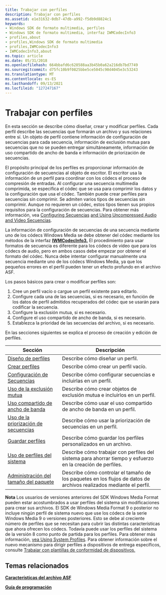 ```yaml
---
title: Trabajar con perfiles
description: Trabajar con perfiles
ms.assetid: e1e31632-0db7-47db-a992-f5db9d8824c1
keywords:
- Windows SDK de formato multimedia, perfiles
- Windows SDK de formato multimedia, interfaz IWMCodecInfo3
- profiles,about
- profiles,Windows SDK de formato multimedia
- profiles,IWMCodecInfo3
- IWMCodecInfo3,about
ms.topic: article
ms.date: 05/31/2018
ms.openlocfilehash: 664bbafd6c628588aa3b45b0a62a216db7bd7749
ms.sourcegitcommit: d75fc10b9f0825bbe5ce5045c90d4045e3c53243
ms.translationtype: MT
ms.contentlocale: es-ES
ms.lasthandoff: 09/13/2021
ms.locfileid: "127247167"
---
```

# <a name="working-with-profiles"></a>Trabajar con perfiles

En esta sección se describe cómo diseñar, crear y modificar perfiles. Cada perfil describe las secuencias que formarán un archivo y sus relaciones entre sí. Un objeto de perfil contiene información de configuración de secuencias para cada secuencia, información de exclusión mutua para secuencias que no se pueden entregar simultáneamente, información de uso compartido de ancho de banda e información de priorización de secuencias.

El propósito principal de los perfiles es proporcionar información de configuración de secuencias al objeto de escritor. El escritor usa la información de un perfil para coordinar con los códecs el proceso de compresión de entradas. Al configurar una secuencia multimedia comprimida, se especifica el códec que se usa para comprimir los datos y la configuración que usa el códec. También puede crear perfiles para secuencias sin comprimir. Se admiten varios tipos de secuencias sin comprimir. Aunque no requieren un códec, estos tipos tienen sus propios requisitos para la configuración de secuencias. Para obtener más información, vea [Configuring Secuencias](configuring-streams.md) [and Using Uncompressed Audio and Video Secuencias](using-uncompressed-audio-and-video-streams.md).

La información de configuración de secuencias de una secuencia mediante uno de los códecs Windows Media se debe obtener del códec mediante los métodos de la interfaz [**IWMCodecInfo3.**](/previous-versions/windows/desktop/api/wmsdkidl/nn-wmsdkidl-iwmcodecinfo3) El procedimiento para usar formatos de secuencia es diferente para los códecs de vídeo que para los códecs de audio, pero en ambos casos debe empezar por obtener el formato del códec. Nunca debe intentar configurar manualmente una secuencia mediante uno de los códecs Windows Media, ya que los pequeños errores en el perfil pueden tener un efecto profundo en el archivo ASF.

Los pasos básicos para crear o modificar perfiles son:

1.  Cree un perfil vacío o cargue un perfil existente para editarlo.
2.  Configure cada una de las secuencias, si es necesario, en función de los datos de perfil admitidos recuperados del códec que se usarán para codificar la secuencia.
3.  Configure la exclusión mutua, si es necesario.
4.  Configure el uso compartido de ancho de banda, si es necesario.
5.  Establezca la prioridad de las secuencias del archivo, si es necesario.

En las secciones siguientes se explica el proceso de creación y edición de perfiles.



| Sección                                                        | Descripción                                                                                        |
|----------------------------------------------------------------|----------------------------------------------------------------------------------------------------|
| [Diseño de perfiles](designing-profiles.md)                   | Describe cómo diseñar un perfil.                                                                 |
| [Crear perfiles](creating-profiles.md)                     | Describe cómo crear un perfil vacío.                                                          |
| [Configuración de Secuencias](configuring-streams.md)                 | Describe cómo configurar secuencias e incluirlas en un perfil.                                  |
| [Uso de la exclusión mutua](using-mutual-exclusion.md)           | Describe cómo crear objetos de exclusión mutua e incluirlos en un perfil.                    |
| [Uso compartido de ancho de banda](using-bandwidth-sharing.md)         | Describe cómo usar el uso compartido de ancho de banda en un perfil.                                               |
| [Uso de la priorización de secuencias](using-stream-prioritization.md) | Describe cómo usar la priorización de secuencias en un perfil.                                           |
| [Guardar perfiles](saving-profiles.md)                         | Describe cómo guardar los perfiles personalizados en un archivo.                                              |
| [Uso de perfiles del sistema](using-system-profiles.md)             | Describe cómo trabajar con perfiles del sistema para ahorrar tiempo y esfuerzo en la creación de perfiles.           |
| [Administración del tamaño del paquete](managing-packet-size.md)               | Describe cómo controlar el tamaño de los paquetes en los flujos de datos de archivos realizados mediante el perfil. |



 

**Nota** Los usuarios de versiones anteriores del SDK Windows Media Format pueden estar acostumbrados a usar perfiles del sistema sin modificaciones para crear sus archivos. El SDK de Windows Media Format 9 o posterior no incluye ningún perfil de sistema nuevo que use los códecs de la serie Windows Media 9 o versiones posteriores. Esto se debe al creciente número de perfiles que se necesitan para cubrir las distintas características que ahora ofrecen los códecs. Todavía puede usar los perfiles del sistema de la versión 8 como punto de partida para los perfiles. Para obtener más información, [vea Using System Profiles](using-system-profiles.md). Para obtener información sobre el nuevo mecanismo para dirigir perfiles a dispositivos de entrega específicos, consulte [Trabajar con plantillas de conformidad de dispositivos.](working-with-device-conformance-templates.md)

## <a name="related-topics"></a>Temas relacionados

<dl> <dt>

[**Características del archivo ASF**](asf-file-features.md)
</dt> <dt>

[**Guía de programación**](programming-guide.md)
</dt> </dl>

 

 




